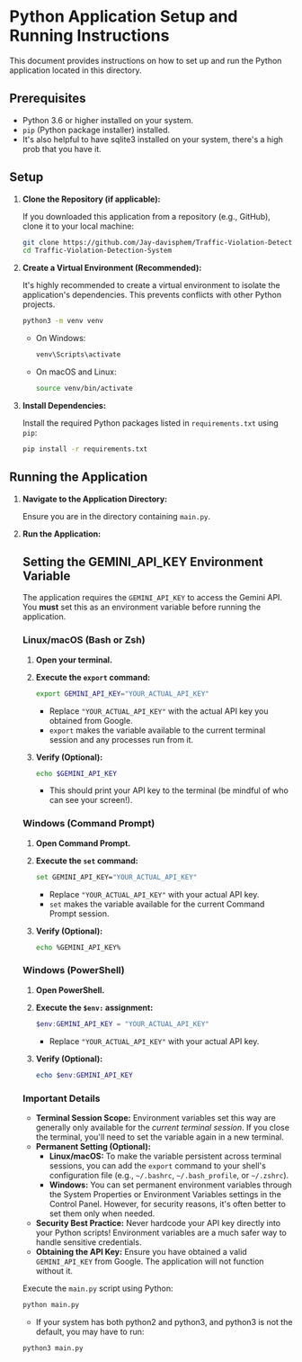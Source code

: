 # Python Application Setup and Running Instructions

This document provides instructions on how to set up and run the Python application located in this directory.

## Prerequisites

* Python 3.6 or higher installed on your system.
* `pip` (Python package installer) installed.
* It's also helpful to have sqlite3 installed on your system, there's a high prob that you have it.

## Setup

1.  **Clone the Repository (if applicable):**

    If you downloaded this application from a repository (e.g., GitHub), clone it to your local machine:

    ```bash
    git clone https://github.com/Jay-davisphem/Traffic-Violation-Detection-System
    cd Traffic-Violation-Detection-System
    ```

2.  **Create a Virtual Environment (Recommended):**

    It's highly recommended to create a virtual environment to isolate the application's dependencies. This prevents conflicts with other Python projects.

    ```bash
    python3 -m venv venv
    ```

    * On Windows:

        ```bash
        venv\Scripts\activate
        ```

    * On macOS and Linux:

        ```bash
        source venv/bin/activate
        ```

3.  **Install Dependencies:**

    Install the required Python packages listed in `requirements.txt` using `pip`:

    ```bash
    pip install -r requirements.txt
    ```

## Running the Application

1.  **Navigate to the Application Directory:**

    Ensure you are in the directory containing `main.py`.



2.  **Run the Application:**
    ##   Setting the GEMINI_API_KEY Environment Variable

    The application requires the `GEMINI_API_KEY` to access the Gemini API. You **must** set this as an environment variable before running the application.

    ###   Linux/macOS (Bash or Zsh)

    1.  **Open your terminal.**
    2.  **Execute the `export` command:**

        ```bash
        export GEMINI_API_KEY="YOUR_ACTUAL_API_KEY"
        ```

        * Replace `"YOUR_ACTUAL_API_KEY"` with the actual API key you obtained from Google.
        * `export` makes the variable available to the current terminal session and any processes run from it.

    3.  **Verify (Optional):**

        ```bash
        echo $GEMINI_API_KEY
        ```

        * This should print your API key to the terminal (be mindful of who can see your screen!).

    ###   Windows (Command Prompt)

    1.  **Open Command Prompt.**
    2.  **Execute the `set` command:**

        ```bash
        set GEMINI_API_KEY="YOUR_ACTUAL_API_KEY"
        ```

        * Replace `"YOUR_ACTUAL_API_KEY"` with your actual API key.
        * `set` makes the variable available for the current Command Prompt session.

    3.  **Verify (Optional):**

        ```bash
        echo %GEMINI_API_KEY%
        ```

    ###   Windows (PowerShell)

    1.  **Open PowerShell.**
    2.  **Execute the `$env:` assignment:**

        ```powershell
        $env:GEMINI_API_KEY = "YOUR_ACTUAL_API_KEY"
        ```

        * Replace `"YOUR_ACTUAL_API_KEY"` with your actual API key.

    3.  **Verify (Optional):**

        ```powershell
        echo $env:GEMINI_API_KEY
        ```

    ###   Important Details

    * **Terminal Session Scope:** Environment variables set this way are generally only available for the *current terminal session*. If you close the terminal, you'll need to set the variable again in a new terminal.
    * **Permanent Setting (Optional):**
        * **Linux/macOS:** To make the variable persistent across terminal sessions, you can add the `export` command to your shell's configuration file (e.g., `~/.bashrc`, `~/.bash_profile`, or `~/.zshrc`).
        * **Windows:** You can set permanent environment variables through the System Properties or Environment Variables settings in the Control Panel. However, for security reasons, it's often better to set them only when needed.
    * **Security Best Practice:** Never hardcode your API key directly into your Python scripts! Environment variables are a much safer way to handle sensitive credentials.
    * **Obtaining the API Key:** Ensure you have obtained a valid `GEMINI_API_KEY` from Google. The application will not function without it.

    Execute the `main.py` script using Python:

    ```bash
    python main.py
    ```

    * If your system has both python2 and python3, and python3 is not the default, you may have to run:
    ```bash
    python3 main.py
    ```
